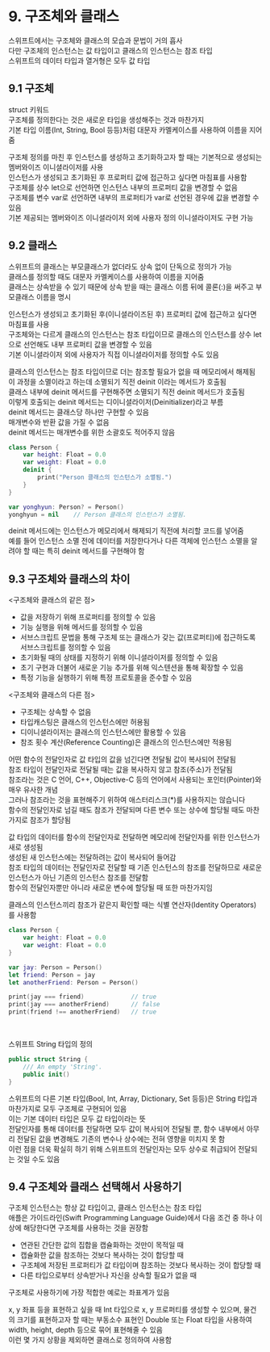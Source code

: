 # 9. 구조체와 클래스

스위프트에서는 구조체와 클래스의 모습과 문법이 거의 흡사  
다만 구조체의 인스턴스는 값 타입이고 클래스의 인스턴스는 참조 타입  
스위프트의 데이터 타입과 열거형은 모두 값 타입

## 9.1 구조체

struct 키워드  
구조체를 정의한다는 것은 새로운 타입을 생성해주는 것과 마찬가지  
기본 타입 이름(Int, String, Bool 등등)처럼 대문자 카멜케이스를 사용하여 이름을 지어줌

구조체 정의를 마친 후 인스턴스를 생성하고 초기화하고자 할 때는 기본적으로 생성되는 멤버와이즈 이니셜라이저를 사용  
인스턴스가 생성되고 초기화된 후 프로퍼티 값에 접근하고 싶다면 마침표를 사용함  
구조체를 상수 let으로 선언하면 인스턴스 내부의 프로퍼티 값을 변경할 수 없음  
구조체를 변수 var로 선언하면 내부의 프로퍼티가 var로 선언된 경우에 값을 변경할 수 있음  
기본 제공되는 멤버와이즈 이니셜라이저 외에 사용자 정의 이니셜라이저도 구현 가능

## 9.2 클래스

스위프트의 클래스는 부모클래스가 없더라도 상속 없이 단독으로 정의가 가능  
클래스를 정의할 때도 대문자 카멜케이스를 사용하여 이름을 지어줌  
클래스는 상속받을 수 있기 때문에 상속 받을 때는 클래스 이름 뒤에 콜론(:)을 써주고 부모클래스 이름을 명시

인스턴스가 생성되고 초기화된 후(이니셜라이즈된 후) 프로퍼티 값에 접근하고 싶다면 마침표를 사용  
구조체와는 다르게 클래스의 인스턴스는 참조 타입이므로 클래스의 인스턴스를 상수 let으로 선언해도 내부 프로퍼티 값을 변경할 수 있음  
기본 이니셜라이저 외에 사용자가 직접 이니셜라이저를 정의할 수도 있음

클래스의 인스턴스는 참조 타입이므로 더는 참조할 필요가 없을 때 메모리에서 해제됨  
이 과정을 소멸이라고 하는데 소멸되기 직전 deinit 이라는 메서드가 호출됨  
클래스 내부에 deinit 메서드를 구현해주면 소멸되기 직전 deinit 메서드가 호출됨  
이렇게 호출되는 deinit 메서드는 디이니셜라이저(Deinitializer)라고 부름  
deinit 메서드는 클래스당 하나만 구현할 수 있음  
매개변수와 반환 값을 가질 수 없음  
deinit 메서드는 매개변수를 위한 소괄호도 적어주지 않음

```swift
class Person {
	var height: Float = 0.0
	var weight: Float = 0.0
	deinit {
		print("Person 클래스의 인스턴스가 소멸됨.")
	}
}

var yonghyun: Person? = Person()
yonghyun = nil    // Person 클래스의 인스턴스가 소멸됨.
```

deinit 메서드에는 인스턴스가 메모리에서 해제되기 직전에 처리할 코드를 넣어줌  
예를 들어 인스턴스 소멸 전에 데이터를 저장한다거나 다른 객체에 인스턴스 소멸을 알려야 할 때는 특히 deinit 메서드를 구현해야 함

## 9.3 구조체와 클래스의 차이

<구조체와 클래스의 같은 점>

- 값을 저장하기 위해 프로퍼티를 정의할 수 있음
- 기능 실행을 위해 메서드를 정의할 수 있음
- 서브스크립트 문법을 통해 구조체 또는 클래스가 갖는 값(프로퍼티)에 접근하도록 서브스크립트를 정의할 수 있음
- 초기화될 때의 상태를 지정하기 위해 이니셜라이저를 정의할 수 있음
- 초기 구현과 더불어 새로운 기능 추가를 위해 익스텐션을 통해 확장할 수 있음
- 특정 기능을 실행하기 위해 특정 프로토콜을 준수할 수 있음

<구조체와 클래스의 다른 점>

- 구조체는 상속할 수 없음
- 타입캐스팅은 클래스의 인스턴스에만 허용됨
- 디이니셜라이저는 클래스의 인스턴스에만 활용할 수 있음
- 참조 횟수 계산(Reference Counting)은 클래스의 인스턴스에만 적용됨

어떤 함수의 전달인자로 값 타입의 값을 넘긴다면 전달될 값이 복사되어 전달됨  
참조 타입이 전달인자로 전달될 때는 값을 복사하지 않고 참조(주소)가 전달됨  
참조라는 것은 C 언어, C++, Objective-C 등의 언어에서 사용되는 포인터(Pointer)와 매우 유사한 개념  
그러나 참조라는 것을 표현해주기 위하여 애스터리스크(*)를 사용하지는 않습니다  
함수의 전달인자로 넘길 때도 참조가 전달되며 다른 변수 또는 상수에 할당될 때도 마찬가지로 참조가 할당됨

값 타입의 데이터를 함수의 전달인자로 전달하면 메모리에 전달인자를 위한 인스턴스가 새로 생성됨  
생성된 새 인스턴스에는 전달하려는 값이 복사되어 들어감  
참조 타입의 데이터는 전달인자로 전달할 때 기존 인스턴스의 참조를 전달하므로 새로운 인스턴스가 아닌 기존의 인스턴스 참조를 전달함  
함수의 전달인자뿐만 아니라 새로운 변수에 할당될 때 또한 마찬가지임

클래스의 인스턴스끼리 참조가 같은지 확인할 때는 식별 연산자(Identity Operators)를 사용함

```swift
class Person {
	var height: Float = 0.0
	var weight: Float = 0.0
}

var jay: Person = Person()
let friend: Person = jay
let anotherFriend: Person = Person()

print(jay === friend)             // true
print(jay === anotherFriend)      // false
print(friend !== anotherFriend)   // true
```
<br/>

스위프트 String 타입의 정의

```swift
public struct String {
	/// An empty 'String'.
	public init()
}
```

스위프트의 다른 기본 타입(Bool, Int, Array, Dictionary, Set 등등)은 String 타입과 마찬가지로 모두 구조체로 구현되어 있음  
이는 기본 데이터 타입은 모두 값 타입이라는 뜻  
전달인자를 통해 데이터를 전달하면 모두 값이 복사되어 전달될 뿐, 함수 내부에서 아무리 전달된 값을 변경해도 기존의 변수나 상수에는 전혀 영향을 미치지 못 함  
이런 점을 더욱 확실히 하기 위해 스위프트의 전달인자는 모두 상수로 취급되어 전달되는 것일 수도 있음

## 9.4 구조체와 클래스 선택해서 사용하기

구조체 인스턴스는 항상 값 타입이고, 클래스 인스턴스는 참조 타입  
애플은 가이드라인(Swift Programming Language Guide)에서 다음 조건 중 하나 이상에 해당한다면 구조체를 사용하는 것을 권장함

- 연관된 간단한 값의 집합을 캡슐화하는 것만이 목적일 때
- 캡슐화한 값을 참조하는 것보다 복사하는 것이 합당할 때
- 구조체에 저장된 프로퍼티가 값 타입이며 참조하는 것보다 복사하는 것이 합당할 때
- 다른 타입으로부터 상속받거나 자신을 상속할 필요가 없을 때

구조체로 사용하기에 가장 적합한 예로는 좌표계가 있음

x, y 좌표 등을 표현하고 싶을 때 Int 타입으로 x, y 프로퍼티를 생성할 수 있으며, 물건의 크기를 표현하고자 할 때는 부동소수 표현인 Double 또는 Float 타입을 사용하여 width, height, depth 등으로 묶어 표현해줄 수 있음  
이런 몇 가지 상황을 제외하면 클래스로 정의하여 사용함
